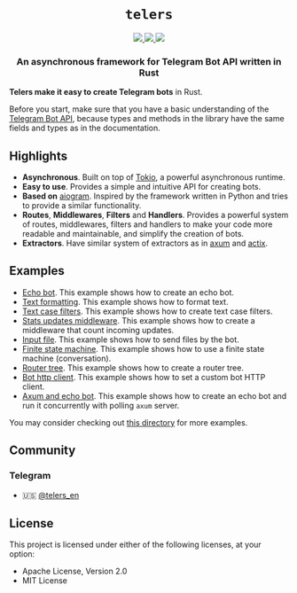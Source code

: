 <div align="center">

<h1><code>telers</code></h1>

<a href="https://docs.rs/telers">
<img src="https://img.shields.io/docsrs/telers?style=flat-square"/>
</a>
<a href="https://crates.io/crates/telers">
<img src="https://img.shields.io/crates/v/telers?style=flat-square"/>
</a>
<a href="https://core.telegram.org/bots/api">
<img src="https://img.shields.io/badge/Telegram%20Bot%20API-7.0-blue?style=flat-square&logo=telegram&label=Telegram%20Bot%20API"/>
</a>

<h3>
An asynchronous framework for Telegram Bot API written in Rust
</h3>

</div>

</p>

<b>Telers make it easy to create Telegram bots</b> in Rust.

Before you start, make sure that you have a basic understanding of the [Telegram Bot API](https://core.telegram.org/bots/api), because types and methods in the library have the same fields and types as in the documentation.

## Highlights
 - **Asynchronous**. Built on top of [Tokio](https://tokio.rs/), a powerful asynchronous runtime.
 - **Easy to use**. Provides a simple and intuitive API for creating bots.
 - **Based on** [aiogram](https://github.com/aiogram/aiogram/). Inspired by the framework written in Python and tries to provide a similar functionality.
 - **Routes**, **Middlewares**, **Filters** and **Handlers**. Provides a powerful system of routes, middlewares, filters and handlers to make your code more readable and maintainable, and simplify the creation of bots.
 - **Extractors**. Have similar system of extractors as in [axum](https://docs.rs/axum/latest/axum/extract/) and [actix](https://actix.rs/docs/extractors/).

## Examples
 - [Echo bot](examples/echo_bot). This example shows how to create an echo bot.
 - [Text formatting](examples/text_formatting). This example shows how to format text.
 - [Text case filters](examples/text_case_filters). This example shows how to create text case filters.
 - [Stats updates middleware](examples/stats_incoming_updates_middleware). This example shows how to create a middleware that count incoming updates.
 - [Input file](examples/input_file). This example shows how to send files by the bot.
 - [Finite state machine](examples/finite_state_machine). This example shows how to use a finite state machine (conversation).
 - [Router tree](examples/router_tree). This example shows how to create a router tree.
 - [Bot http client](examples/bot_http_client). This example shows how to set a custom bot HTTP client.
 - [Axum and echo bot](examples/axum_and_echo_bot). This example shows how to create an echo bot and run it concurrently with polling `axum` server.

You may consider checking out [this directory](examples) for more examples.

## Community
### Telegram
- 🇺🇸 [@telers_en](https://t.me/telers_en)

## License
This project is licensed under either of the following licenses, at your option:
 - Apache License, Version 2.0
 - MIT License
